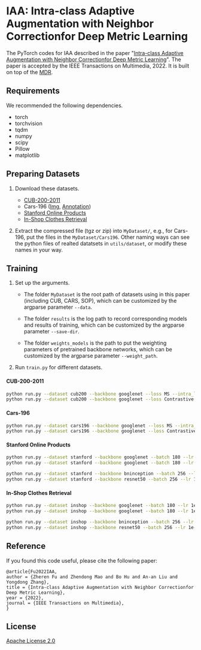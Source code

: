 # IAA: Intra-class Adaptive Augmentation with Neighbor Correctionfor Deep Metric Learning

The PyTorch codes for IAA described in the paper "[Intra-class Adaptive Augmentation with Neighbor Correctionfor Deep Metric Learning](https://github.com/darkpromise98/IAA/blob/main/pdf/Intra-class%20Adaptive%20Augmentation%20with%20Neighbor%20Correction%20for%20Deep%20Metric%20Learning.pdf)".
The paper is accepted by the IEEE Transactions on Multimedia, 2022.
It is built on top of the [MDR](https://github.com/kakaoenterprise/AAAI2021_MDR).




## Requirements

We recommended the following dependencies.

- torch 
- torchvision 
- tqdm
- numpy
- scipy
- Pillow
- matplotlib



## Preparing Datasets

1. Download these datasets.
   - [CUB-200-2011](http://www.vision.caltech.edu/visipedia-data/CUB-200-2011/CUB_200_2011.tgz)
   - Cars-196 ([Img](http://imagenet.stanford.edu/internal/car196/car_ims.tgz), [Annotation](http://imagenet.stanford.edu/internal/car196/cars_annos.mat))
   - [Stanford Online Products](https://cvgl.stanford.edu/projects/lifted_struct/)
   - [In-Shop Clothes Retrieval](https://drive.google.com/open?id=0B7EVK8r0v71pQ2FuZ0k0QnhBQnc)

2. Extract the compressed file (tgz or zip) into `MyDataset/`, e.g., for Cars-196, put the files in the `MyDataset/Cars196`. Other naming ways can see the python files of realted datatsets in  `utils/dataset`, or modify these names in your way.



## Training

1. Set up the arguments.
   - The folder `MyDataset` is the root path of datasets using in this paper (including CUB, CARS, SOP), which can be customized by the argparse parameter `--data`. 

   - The folder `results` is the log path to record corresponding models and results of training, which can be customized by the argparse parameter `--save-dir`. 

   - The folder `weights_models` is the path to put the weighting parameters of pretrained backbone networks, which can be customized by the argparse parameter `--weight_path`. 

2. Run `train.py` for different datasets.

#### CUB-200-2011
```bash
python run.py --dataset cub200 --backbone googlenet --loss MS --intra_lamda 0.8 --aug_num 3
python run.py --dataset cub200 --backbone googlenet --loss Contrastive  --lr 3e-5  --intra_lamda 0.8 --aug_num 3
```

#### Cars-196
```bash
python run.py --dataset cars196 --backbone googlenet --loss MS --intra_lamda 0.8 --aug_num 3
python run.py --dataset cars196 --backbone googlenet --loss Contrastive --intra_lamda 0.8 --aug_num 3
```

#### Stanford Online Products
```bash
python run.py --dataset stanford --backbone googlenet --batch 180 --lr 1e-4 --loss MS --intra_lamda 0.6 --aug_num 3
python run.py --dataset stanford --backbone googlenet --batch 180 --lr 1e-4 --loss Contrastive --intra_lamda 0.6 --aug_num 2
```
```bash
python run.py --dataset stanford --backbone bninception --batch 256 --lr 1e-4 --loss MS -intra_lamda 0.5 --aug_num 3
python run.py --dataset stanford --backbone resnet50 --batch 256 --lr 1e-4 --loss MS -intra_lamda 0.5 --aug_num 3
```

#### In-Shop Clothes Retrieval
```bash
python run.py --dataset inshop --backbone googlenet --batch 180 --lr 1e-4 --loss MS --intra_lamda 0.6 --aug_num 3
python run.py --dataset inshop --backbone googlenet --batch 180 --lr 1e-4 --loss Contrastive --intra_lamda 0.6 --aug_num 2
```

```bash
python run.py --dataset inshop --backbone bninception --batch 256 --lr 1e-4 --loss MS --intra_lamda 0.5 --aug_num 3
python run.py --dataset inshop --backbone resnet50 --batch 256 --lr 1e-4 --loss MS --intra_lamda 0.5 --aug_num 3
```


## Reference

If you found this code useful, please cite the following paper:

```
@article{Fu2022IAA,
author = {Zheren Fu and Zhendong Mao and Bo Hu and An-an Liu and Yongdong Zhang},
title = {Intra-class Adaptive Augmentation with Neighbor Correctionfor Deep Metric Learning},
year = {2022},
journal = {IEEE Transactions on Multimedia},
}
```


## License

[Apache License 2.0](http://www.apache.org/licenses/LICENSE-2.0)

